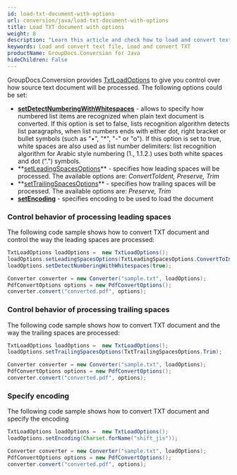 ```yaml
---
id: load-txt-document-with-options
url: conversion/java/load-txt-document-with-options
title: Load TXT document with options
weight: 8
description: "Learn this article and check how to load and convert text files with advanced options using GroupDocs.Conversion for Java API."
keywords: Load and convert text file, Load and convert TXT
productName: GroupDocs.Conversion for Java
hideChildren: False
---
```

GroupDocs.Conversion provides [TxtLoadOptions](https://apireference.groupdocs.com/java/conversion/com.groupdocs.conversion.options.load/TxtLoadOptions) to give you control over how source text document will be processed. The following options could be set: 

*   **[setDetectNumberingWithWhitespaces](https://apireference.groupdocs.com/java/conversion/com.groupdocs.conversion.options.load/TxtLoadOptions#setDetectNumberingWithWhitespaces(boolean))** - allows to specify how numbered list items are recognized when plain text document is converted. If this option is set to false, lists recognition algorithm detects list paragraphs, when list numbers ends with either dot, right bracket or bullet symbols (such as "•", "\*", "-" or "o"). If this option is set to true, white spaces are also used as list number delimiters: list recognition algorithm for Arabic style numbering (1., 1.1.2.) uses both white spaces and dot (".") symbols.
*   **[setLeadingSpacesOptions](https://apireference.groupdocs.com/java/conversion/com.groupdocs.conversion.options.load/TxtLoadOptions#setLeadingSpacesOptions(com.groupdocs.conversion.options.load.TxtLeadingSpacesOptions))** - specifies how leading spaces will be processed. The available options are: *ConvertToIdent, Preserve, Trim*
*   **[setTrailingSpacesOptions](https://apireference.groupdocs.com/java/conversion/com.groupdocs.conversion.options.load/TxtLoadOptions#setTrailingSpacesOptions(com.groupdocs.conversion.options.load.TxtTrailingSpacesOptions))** - specifies how trailing spaces will be processed. The available options are: *Preserve, Trim*
*   **[setEncoding](https://apireference.groupdocs.com/java/conversion/com.groupdocs.conversion.options.load/TxtLoadOptions#setEncoding(java.nio.charset.Charset))** -  specifies encoding to be used to load the document

### Control behavior of processing leading spaces

The following code sample shows how to convert TXT document and control the way the leading spaces are processed:

```java
TxtLoadOptions loadOptions =  new TxtLoadOptions();
loadOptions.setLeadingSpacesOptions(TxtLeadingSpacesOptions.ConvertToIndent);
loadOptions.setDetectNumberingWithWhitespaces(true);

Converter converter = new Converter("sample.txt", loadOptions);
PdfConvertOptions options = new PdfConvertOptions();
converter.convert("converted.pdf", options);
```

### Control behavior of processing trailing spaces

The following code sample shows how to convert TXT document and the way the trailing spaces are processed:

```java
TxtLoadOptions loadOptions =  new TxtLoadOptions();
loadOptions.setTrailingSpacesOptions(TxtTrailingSpacesOptions.Trim);

Converter converter = new Converter("sample.txt", loadOptions);
PdfConvertOptions options = new PdfConvertOptions();
converter.convert("converted.pdf", options);
```

### Specify encoding

The following code sample shows how to convert TXT document and specify the encoding

```java
TxtLoadOptions loadOptions =  new TxtLoadOptions();
loadOptions.setEncoding(Charset.forName("shift_jis"));

Converter converter = new Converter("sample.txt", loadOptions);
PdfConvertOptions options = new PdfConvertOptions();
converter.convert("converted.pdf", options);
```
